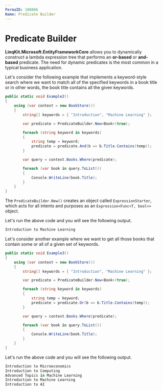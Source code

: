 ```yaml
---
PermaID: 100006
Name: Predicate Builder
---
```


# Predicate Builder

**LinqKit.Microsoft.EntityFrameworkCore** allows you to dynamically construct a lambda expression tree that performs an **or-based** or **and-based** predicate. The need for dynamic predicates is the most common in a typical business application.

Let's consider the following example that implements a keyword-style search where we want to match all of the specified keywords in a book title or in other words, the book title contains all the given keywords. 

```csharp
public static void Example2()
{
    using (var context = new BookStore())
    {
        string[] keywords = { "Introduction", "Machine Learning" };

        var predicate = PredicateBuilder.New<Book>(true);

        foreach (string keyword in keywords)
        {
            string temp = keyword;
            predicate = predicate.And(b => b.Title.Contains(temp));
        }

        var query = context.Books.Where(predicate);

        foreach (var book in query.ToList())
        {
            Console.WriteLine(book.Title);
        }
    }
}
```

The `PredicateBuilder.New()` creates an object called `ExpressionStarter`, which acts for all intents and purposes as an `Expression<Func<T, bool>>` object.

Let's run the above code and you will see the following output.

```csharp
Introduction to Machine Learning
```

Let's consider another example where we want to get all those books that contain some or all of a given set of keywords.

```csharp
public static void Example3()
{
    using (var context = new BookStore())
    {
        string[] keywords = { "Introduction", "Machine Learning" };

        var predicate = PredicateBuilder.New<Book>(true);

        foreach (string keyword in keywords)
        {
            string temp = keyword;
            predicate = predicate.Or(b => b.Title.Contains(temp));
        }

        var query = context.Books.Where(predicate);

        foreach (var book in query.ToList())
        {
            Console.WriteLine(book.Title);
        }
    }
}
```

Let's run the above code and you will see the following output.

```csharp
Introduction to Microeconomics
Introduction to Computing
Advanced Topics in Machine Learning
Introduction to Machine Learning
Introduction to AI
```
